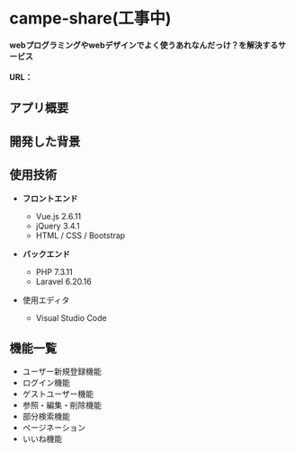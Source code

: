 # campe-share(工事中)

**webプログラミングやwebデザインでよく使うあれなんだっけ？を解決するサービス**
<br><br>
**URL：** 

## アプリ概要


## 開発した背景



## 使用技術

* __フロントエンド__
  * Vue.js 2.6.11
  * jQuery 3.4.1
  * HTML / CSS / Bootstrap

  
* __バックエンド__
  * PHP 7.3.11
  * Laravel 6.20.16

  
* 使用エディタ
  * Visual Studio Code


## 機能一覧
* ユーザー新規登録機能<br>
* ログイン機能<br>
* ゲストユーザー機能<br>
* 参照・編集・削除機能<br>
* 部分検索機能<br> 
* ページネーション<br>
* いいね機能<br>



